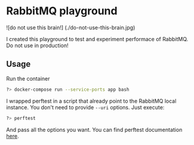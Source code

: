 # RabbitMQ playground
![do not use this brain!]
(./do-not-use-this-brain.jpg)

I created this playground to test and experiment performace of RabbitMQ. Do not use in production!

## Usage
Run the container 
```bash
?> docker-compose run --service-ports app bash
```

I wrapped perftest in a script that already point to the RabbitMQ local instance. You don't need to provide `--uri` options. Just execute:
```bash
?> perftest
```

And pass all the options you want. You can find perftest documentation [here](https://rabbitmq.github.io/rabbitmq-perf-test/stable/htmlsingle/#basic-usage).
